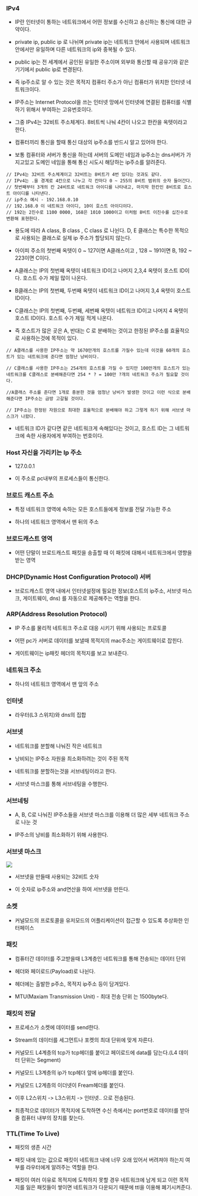 ### IPv4

* IP란 인터넷이 통하는 네트워크에서 어떤 정보를 수신하고 송신하는 통신에 대한 규약이다.

* private ip, public ip 로 나뉘며 private ip는 네트워크 안에서 사용되며 네트워크 안에서만 유일하며 다른 네트워크의 ip와 중복될 수 있다.

* public ip는 전 세계에서 공인된 유일한 주소이며 외부와 통신할 때 공유기와 같은 기기에서 public ip로 변경된다.

* 즉 ip주소로 알 수 있는 것은 목적지 컴퓨터 주소가 아닌 컴퓨터가 위치한 인터넷 네트워크이다.

* IP주소는 Internet Protocol을 쓰는 인터넷 망에서 인터넷에 연결된 컴퓨터를 식별하기 위해서 부여하는 고유번호이다.

* 그중 IPv4는 32비트 주소체계다. 8비트씩 나눠 4칸이 나오고 한칸을 옥텟이라고 한다.

* 컴퓨터끼리 통신을 할때 통신 대상의 ip주소를 반드시 알고 있어야 한다.

* 보통 컴퓨터와 서버가 통신을 하는데 서버의 도메인 네임과 ip주소는 dns서버가 가지고있고 도메인 네임을 통해 통신 시도시 해당하는 ip주소를 알려준다. 

```
// IPv4는 32비트 주소체계이고 32비트는 8비트가 4번 있다는 것과도 같다.
// IPv4는 .을 경계로 4칸으로 나누고 각 칸마다 0 ~ 255의 8비트 범위의 숫자 들어간다.
// 첫번째부터 3개의 칸 24비트로 네트워크 아이디를 나타내고, 마지막 한칸인 8비트로 호스트 아이디를 나타낸다.
// ip주소 예시 - 192.168.0.10 
// 192.168.0 이 네트워크 아이디, 10이 호스트 아이디이다.
// 192는 2진수로 1100 0000, 168은 1010 1000이고 이처럼 8비트 이진수롤 십진수로 변환해 표현한다. 
```

* 용도에 따라 A class, B class , C class 로 나뉜다. D, E 클래스는 특수한 목적으로 사용되는 클래스로 실제 ip 주소가 할당되지 않는다. 

* 아이피 주소의 첫번째 옥텟이 0 ~ 127이면 A클래스이고 , 128 ~ 191이면 B, 192 ~ 223이면 C이다.

* A클래스는 IP의 첫번째 옥텟이 네트워크 ID이고 나머지 2,3,4 옥텟이 호스트 ID이다. 호스트 수가 제일 많이 나온다.

* B클래스는 IP의 첫번째, 두번째 옥텟이 네트워크 ID이고 나머지 3,4 옥텟이 호스트 ID이다.

* C클래스는 IP의 첫번째, 두번째, 세번째  옥텟이 네트워크 ID이고 나머지 4 옥텟이 호스트 ID이다. 호스트 수가 제일 적게 나온다.

* 즉 호스트가 많은 곳은 A, 반대는 C 로 분배하는 것이고 한정된 IP주소를 효율적으로 사용하는것에 목적이 있다.

```
// A클래스를 사용한 IP주소는 약 1670만개의 호스트를 가질수 있는데 이것을 60개의 호스트가 있는 네트워크에 준다면 엄청난 낭비이다.

// C클래스를 사용한 IP주소는 254개의 호스트를 가질 수 있지만 100만개의 호스트가 있는 네트워크를 C클래스로 분배해준다면 254 * ? = 100만 ?개의 네트워크 주소가 필요할 것이다. 

//A클래스 주소를 준다면 1개로 충분한 것을 엄청난 낭비가 발생한 것이고 이런 식으로 분배해준다면 IP주소는 금방 고갈될 것이다.

// IP주소는 한정된 자원으로 최대한 효율적으로 분배해야 하고 그렇게 하기 위해 서브넷 마스크가 나왔다.
```

* 네트워크 ID가 같다면 같은 네트워크게 속해있다는 것이고, 호스트 ID는 그 네트워크에 속한 사용자에게 부여하는 번호이다.


### Host 자신을 가리키는 Ip 주소

* 127.0.0.1

* 이 주소로 pc내부의 프로세스들이 통신한다.


### 브로드 캐스트 주소

* 특정 네트워크 영역에 속하는 모든 호스트들에게 정보를 전달 가능한 주소

* 하나의 네트워크 영역에서 맨 뒤의 주소


### 브로드캐스트 영역

* 어떤 단말이 브로드캐스트 패킷을 송출할 때 이 패킷에 대해서 네트워크에서 영향을 받는 영역


### DHCP(Dynamic Host Configuration Protocol) 서버

* 브로드캐스트 영역 내에서 인터넷설정에 필요한 정보(호스트의 ip주소, 서브넷 마스크, 게이트웨이, dns) 를 자동으로 제공해주는 역할을 한다.


### ARP(Address Resolution Protocol)

* IP 주소를 물리적 네트워크 주소로 대응 시키기 위해 사용되는 프로토콜

* 어떤 pc가 서버로 데이터를 보낼때 목적지의 mac주소는 게이트웨이로 잡힌다.

* 게이트웨이는 ip패킷 헤더의 목적지를 보고 보내준다.


### 네트워크 주소

* 하나의 네트워크 영역에서 맨 앞의 주소


### 인터넷

* 라우터(L3 스위치)와 dns의 집합


### 서브넷

* 네트워크를 분할해 나눠진 작은 네트워크

* 낭비되는 IP주소 자원을 최소화하려는 것이 주된 목적

* 네트워크를 분할하는것을 서브네팅이라고 한다.

* 서브넷 마스크를 통해 서브네팅을 수행한다.


### 서브네팅

* A, B, C로 나눠진 IP주소들을 서브넷 마스크를 이용해 더 많은 세부 네트워크 주소로 나눈 것

* IP주소의 낭비를 최소화하기 위해 사용한다. 


### 서브넷 마스크

<img src="https://github.com/pansakr/TIL/assets/118809108/a0cc2219-6b33-4456-a856-bd9262b29e9b">

* 서브넷을 만들때 사용되는 32비트 숫자

* 이 숫자로 ip주소와 and연산을 하여 서브넷을 만든다.


### 소켓

* 커널모드의 프로토콜을 유저모드의 어플리케이션이 접근할 수 있도록 추상화한 인터페이스


### 패킷

* 컴퓨터간 데이터를 주고받을때 L3계층인 네트워크를 통해 전송되는 데이터 단위

* 헤더와 페이로드(Payload)로 나뉜다.

* 헤더에는 출발한 p주소, 목적지 ip주소 등이 담겨있다. 

* MTU(Maxiam Transmission Unit) - 최대 전송 단위 는 1500byte다.


### 패킷의 전달

* 프로세스가 소켓에 데이터를 send한다. 

* Stream의 데이터를 세그먼트나 포켓의 최대 단위에 맞게 자른다.

* 커널모드 L4계층의 tcp가 tcp헤더를 붙이고 페이로드에 data를 담는다.(L4 데이터 단위는 Segment)

* 커널모드 L3계층의 ip가 tcp헤더 앞에 ip헤더를 붙인다.

* 커널모드 L2계층의 이더넷이 Fream헤더를 붙인다.

* 이후 L2스위치 -> L3스위치 -> 인터넷.. 으로 전송된다. 

* 최종적으로 데이터가 목적지에 도착하면 수신 측에서는 port번호로 데이터를 받아줄 컴퓨터 내부의 장치를 찾는다.


### TTL(Time To Live)

* 패킷의 생존 시간

* 패킷 내에 있는 값으로 패킷이 네트워크 내에 너무 오래 있어서 버려져야 하는지 여부를 라우터에게 알려주는 역할을 한다.

* 패킷이 여러 이유로 목적지에 도착하지 못할 경우 네트워크에 남게 되고 이런 목적지를 잃은 패킷들이 쌓이면 네트워크가 다운되기 때문에 ttl을 이용해 폐기시켜준다.
